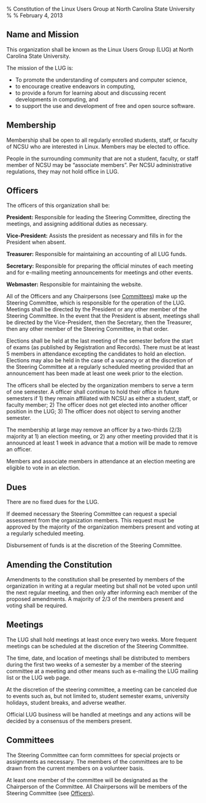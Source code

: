 % Constitution of the Linux Users Group at North Carolina State University
%
% February 4, 2013

## Name and Mission

This organization shall be known as the Linux Users Group (LUG) at North
Carolina State University.

The mission of the LUG is:

* To promote the understanding of computers and computer science,
* to encourage creative endeavors in computing,
* to provide a forum for learning about and discussing recent developments in computing, and
* to support the use and development of free and open source software.


## Membership

Membership shall be open to all regularly enrolled students, staff, or
faculty of NCSU who are interested in Linux. Members may be elected to
office.

People in the surrounding community that are not a student, faculty, or
staff member of NCSU may be “associate members”. Per NCSU administrative
regulations, they may not hold office in LUG.


## Officers

The officers of this organization shall be:

**President:**
Responsible for leading the Steering Committee, directing the meetings,
and assigning additional duties as necessary.

**Vice-President:**
Assists the president as necessary and fills in for the President
when absent.

**Treasurer:**
Responsible for maintaining an accounting of all LUG funds.

**Secretary:**
Responsible for preparing the official minutes of each meeting and for
e-mailing meeting announcements for meetings and other events.

**Webmaster:**
Responsible for maintaining the website.

All of the Officers and any Chairpersons (see [Committees](#committees))
make up the Steering Committee, which is responsible for the operation of
the LUG. Meetings shall be directed by the President or any other member
of the Steering Committee. In the event that the President is absent,
meetings shall be directed by the Vice-President, then the Secretary,
then the Treasurer, then any other member of the Steering Committee, in
that order.

Elections shall be held at the last meeting of the semester before the
start of exams (as published by Registration and Records). There must be
at least 5 members in attendance excepting the candidates to hold an
election. Elections may also be held in the case of a vacancy or at the
discretion of the Steering Committee at a regularly scheduled meeting
provided that an announcement has been made at least one week prior to
the election.

The officers shall be elected by the organization members to serve a
term of one semester. A officer shall continue to hold their office in
future semesters if 1) they remain affiliated with NCSU as either a
student, staff, or faculty member; 2) The officer does not get elected
into another officer position in the LUG; 3) The officer does not object
to serving another semester.

The membership at large may remove an officer by a two-thirds (2/3)
majority at 1) an election meeting, or 2) any other meeting provided
that it is announced at least 1 week in advance that a motion will be
made to remove an officer.

Members and associate members in attendance at an election meeting are
eligible to vote in an election.


## Dues

There are no fixed dues for the LUG.

If deemed necessary the Steering Committee can request a special
assessment from the organization members. This request must be approved
by the majority of the organization members present and voting at a
regularly scheduled meeting.

Disbursement of funds is at the discretion of the Steering Committee.


## Amending the Constitution

Amendments to the constitution shall be presented by members of the
organization in writing at a regular meeting but shall not be voted upon
until the next regular meeting, and then only after informing each
member of the proposed amendments. A majority of 2/3 of the members
present and voting shall be required.


## Meetings

The LUG shall hold meetings at least once every two weeks. More frequent
meetings can be scheduled at the discretion of the Steering Committee.

The time, date, and location of meetings shall be distributed to members
during the first two weeks of a semester by a member of the steering
committee at a meeting and other means such as e-mailing the LUG mailing
list or the LUG web page.

At the discretion of the steering committee, a meeting can be canceled
due to events such as, but not limited to, student semester exams,
university holidays, student breaks, and adverse weather.

Official LUG business will be handled at meetings and any actions will
be decided by a consensus of the members present.


## Committees

The Steering Committee can form committees for special projects or
assignments as necessary. The members of the committees are to be drawn
from the current members on a volunteer basis.

At least one member of the committee will be designated as the
Chairperson of the Committee. All Chairpersons will be members of the
Steering Committee (see [Officers](#officers)).
